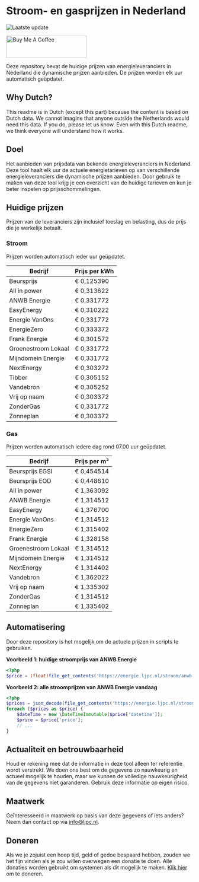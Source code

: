 # Stroom- en gasprijzen in Nederland

![Laatste update](https://img.shields.io/badge/laatste%20update-2024--12--09%2019%3A00%20CET-brightgreen)

<a href="https://www.buymeacoffee.com/Lars-" target="_blank"><img src="https://cdn.buymeacoffee.com/buttons/v2/default-orange.png" alt="Buy Me A Coffee" height="60" style="height: 60px !important;width: 217px !important;" ></a>

Deze repository bevat de huidige prijzen van energieleveranciers in Nederland die dynamische prijzen aanbieden. De prijzen worden elk uur automatisch geüpdatet.

## Why Dutch?

This readme is in Dutch (except this part) because the content is based on Dutch data. We cannot imagine that anyone outside the Netherlands would need this data. If you do, please let us know. Even with this Dutch readme, we think
everyone will understand how it works.

## Doel

Het aanbieden van prijsdata van bekende energieleveranciers in Nederland. Deze tool haalt elk uur de actuele energietarieven op van verschillende energieleveranciers die dynamische prijzen aanbieden. Door gebruik te maken van deze tool
krijg je een overzicht van de huidige tarieven en kun je beter inspelen op prijsschommelingen.

## Huidige prijzen

Prijzen van de leveranciers zijn inclusief toeslag en belasting, dus de prijs die je werkelijk betaalt.

### Stroom

Prijzen worden automatisch ieder uur geüpdatet.

 Bedrijf | Prijs per kWh 
---------|---------------
Beursprijs | € 0,125390
All in power | € 0,313622
ANWB Energie | € 0,331772
EasyEnergy | € 0,310222
Energie VanOns | € 0,331772
EnergieZero | € 0,333372
Frank Energie | € 0,301572
Groenestroom Lokaal | € 0,331772
Mijndomein Energie | € 0,331772
NextEnergy | € 0,303272
Tibber | € 0,305152
Vandebron | € 0,305252
Vrij op naam | € 0,303372
ZonderGas | € 0,331772
Zonneplan | € 0,303372


### Gas

Prijzen worden automatisch iedere dag rond 07.00 uur geüpdatet.

 Bedrijf | Prijs per m³ 
---------|--------------
Beursprijs EGSI | € 0,454514
Beursprijs EOD | € 0,448610
All in power | € 1,363092
ANWB Energie | € 1,314512
EasyEnergy | € 1,376700
Energie VanOns | € 1,314512
EnergieZero | € 1,315402
Frank Energie | € 1,328158
Groenestroom Lokaal | € 1,314512
Mijndomein Energie | € 1,314512
NextEnergy | € 1,314402
Vandebron | € 1,362022
Vrij op naam | € 1,335302
ZonderGas | € 1,314512
Zonneplan | € 1,335402


## Automatisering

Door deze repository is het mogelijk om de actuele prijzen in scripts te gebruiken.

**Voorbeeld 1: huidige stroomprijs van ANWB Energie**

```php
<?php
$price = (float)file_get_contents('https://energie.ljpc.nl/stroom/anwb-energie-nu.txt');

```

**Voorbeeld 2: alle stroomprijzen van ANWB Energie vandaag**

```php
<?php
$prices = json_decode(file_get_contents('https://energie.ljpc.nl/stroom/all-in-power-vandaag.json'),true);
foreach ($prices as $price) {
    $dateTime = new \DateTimeImmutable($price['datetime']);
    $price = $price['price'];
    // ...
}
```

## Actualiteit en betrouwbaarheid

Houd er rekening mee dat de informatie in deze tool alleen ter referentie wordt verstrekt. We doen ons best om de gegevens zo nauwkeurig en actueel mogelijk te houden, maar we kunnen de volledige nauwkeurigheid van de gegevens niet
garanderen. Gebruik deze informatie op eigen risico.

## Maatwerk

Geïnteresseerd in maatwerk op basis van deze gegevens of iets anders? Neem dan contact op
via [info@ljpc.nl](mailto:info@ljpc.nl?subject=Energie%20prijzen).

## Doneren

Als we je zojuist een hoop tijd, geld of gedoe bespaard hebben, zouden we het fijn vinden als je zou willen overwegen een
donatie te doen. Alle donaties worden gebruikt om systemen als dit mogelijk te
maken. [Klik hier](https://www.buymeacoffee.com/Lars-) om te doneren.
